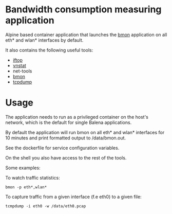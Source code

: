 Bandwidth consumption measuring application
===========================================

Alpine based container application that launches the [bmon](https://github.com/tgraf/bmon) application
on all eth\* and wlan\* interfaces by default.

It also contains the following useful tools:

* [iftop](http://www.ex-parrot.com/pdw/iftop/)
* [vnstat](https://humdi.net/vnstat/)
* net-tools
* [bmon](https://github.com/tgraf/bmon)
* [tcpdump](https://www.tcpdump.org/)

Usage
=====

The application needs to run as a privileged container on the host's network,
which is the default for single Balena applications.

By default the application will run bmon on all eth\* and wlan\* interfaces
for 10 minutes and print formatted output to /data/bmon.out.

See the dockerfile for service configuration variables.

On the shell you also have access to the rest of the tools.

Some examples:

To watch traffic statistics:

```
bmon -p eth*,wlan*
```

To capture traffic from a given interface (f.e eth0) to a given file:

```
tcmpdump -i eth0 -w /data/eth0.pcap
```
